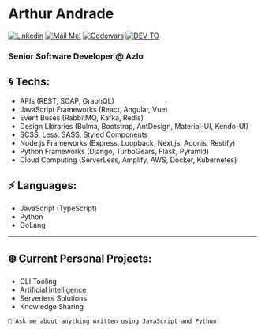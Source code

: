 # Arthur Andrade

[![Linkedin](https://img.shields.io/badge/-Connect-blue?style=flat-square&logo=Linkedin&logoColor=white&link=https://www.linkedin.com/in/arthur-andrade-fullstack-dev/)](https://www.linkedin.com/in/arthur-andrade-fullstack-dev/)
[![Mail Me!](https://img.shields.io/badge/-Contact%20Me!-c14438?style=flat-square&logo=Gmail&logoColor=white&link=mailto:arthur.diegoo@hotmail.com)](mailto:arthur.diegoo@hotmail.com)
[![Codewars](https://www.codewars.com/users/arthurdiegoo/badges/micro)](https://www.codewars.com/users/arthurdiegoo/)
[![DEV TO](https://img.shields.io/badge/-DEV.to-000?style=flat-square&logo=dev.to&logoColor=white&link=https://dev.to/arthurdiegoo)](https://dev.to/arthurdiegoo)
### Senior Software Developer @ Azlo

## 🌀 Techs:

- APIs (REST, SOAP, GraphQL)
- JavaScript Frameworks (React, Angular, Vue)
- Event Buses (RabbitMQ, Kafka, Redis)
- Design Libraries (Bulma, Bootstrap, AntDesign, Material-UI, Kendo-UI)
- SCSS, Less, SASS, Styled Components
- Node.js Frameworks (Express, Loopback, Next.js, Adonis, Restify)
- Python Frameworks (Django, TurboGears, Flask, Pyramid)
- Cloud Computing (ServerLess, Amplify, AWS, Docker, Kubernetes)

## ⚡ Languages:

- JavaScript (TypeScript)
- Python
- GoLang
---
## ❄️ Current Personal Projects:

- CLI Tooling
- Artificial Intelligence
- Serverless Solutions
- Knowledge Sharing


`💬 Ask me about anything written using JavaScript and Python`
